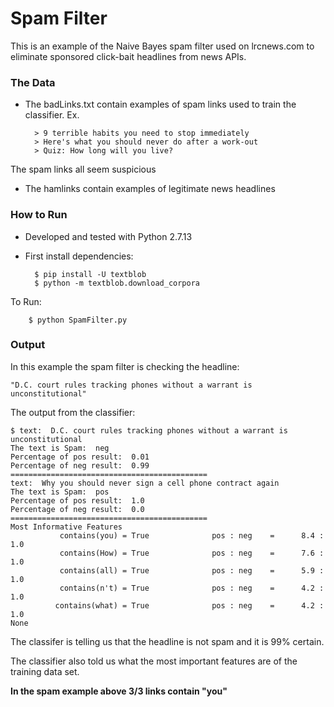 # Spam Filter

This is an example of the Naive Bayes spam filter used on lrcnews.com to eliminate sponsored click-bait headlines from news APIs.

### The Data

- The badLinks.txt contain examples of spam links used to train the classifier.
Ex.

		> 9 terrible habits you need to stop immediately
		> Here's what you should never do after a work-out
		> Quiz: How long will you live?
	
The spam links all seem suspicious 
	
- The hamlinks contain examples of legitimate news headlines
	
### How to Run
- Developed and tested with Python 2.7.13
- First install dependencies:

		$ pip install -U textblob
		$ python -m textblob.download_corpora
To Run:
	
		$ python SpamFilter.py

### Output
In this example the spam filter is checking the headline:

	"D.C. court rules tracking phones without a warrant is unconstitutional"

The output from the classifier:
	
	$ text:  D.C. court rules tracking phones without a warrant is unconstitutional
	The text is Spam:  neg
	Percentage of pos result:  0.01
	Percentage of neg result:  0.99
	============================================
	text:  Why you should never sign a cell phone contract again
	The text is Spam:  pos
	Percentage of pos result:  1.0
	Percentage of neg result:  0.0
	============================================
	Most Informative Features
	           contains(you) = True              pos : neg    =      8.4 : 1.0
	           contains(How) = True              pos : neg    =      7.6 : 1.0
	           contains(all) = True              pos : neg    =      5.9 : 1.0
	           contains(n't) = True              pos : neg    =      4.2 : 1.0
	          contains(what) = True              pos : neg    =      4.2 : 1.0
	None


The classifer is telling us that the headline is not spam and it is 99% certain.

The classifier also told us what the most important features are of the training data set.

**In the spam example above 3/3 links contain "you"**